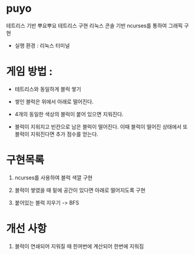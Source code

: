# puyo
테트리스 기반 뿌요뿌요 테트리스 구현
리눅스 콘솔 기반 ncurses를 통하여 그래픽 구현

* 실행 환경 : 리눅스 터미널

# 게임 방법 :
* 테트리스와 동일하게 블럭 쌓기

* 쌓인 블럭은 위에서 아래로 떨어진다.

* 4개의 동일한 색상의 블럭이 붙어 있으면 지워진다.

* 블럭이 지워지고 빈칸으로 남은 블럭이 떨어진다. 
  이때 블럭이 떨어진 상태에서 또 블럭이 지워진다면 추가 점수를 얻는다.

# 구현목록
1. ncurses를 사용하여 블럭 색깔 구현

2. 블럭이 쌓였을 때 밑에 공간이 있다면 아래로 떨어지도록 구현

3. 붙어있는 블럭 지우기 ->  BFS

# 개선 사항

1. 블럭이 연쇄되어 지워질 때 한꺼번에 계산되어 한번에 지워짐



